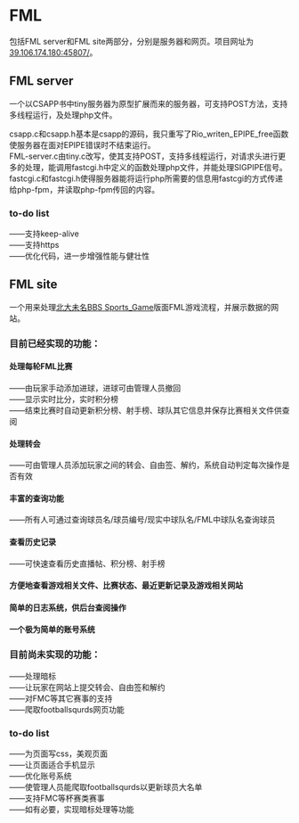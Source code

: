 # FML

包括FML server和FML site两部分，分别是服务器和网页。项目网址为[39.106.174.180:45807/](39.106.174.180:45807/)。  

## FML server
一个以CSAPP书中tiny服务器为原型扩展而来的服务器，可支持POST方法，支持多线程运行，及处理php文件。  

csapp.c和csapp.h基本是csapp的源码，我只重写了Rio_writen_EPIPE_free函数使服务器在面对EPIPE错误时不结束运行。  
FML-server.c由tiny.c改写，使其支持POST，支持多线程运行，对请求头进行更多的处理，能调用fastcgi.h中定义的函数处理php文件，并能处理SIGPIPE信号。  
fastcgi.c和fastcgi.h使得服务器能将运行php所需要的信息用fastcgi的方式传递给php-fpm，并读取php-fpm传回的内容。  

### to-do list  
——支持keep-alive  
——支持https  
——优化代码，进一步增强性能与健壮性  

## FML site
一个用来处理[北大未名BBS Sports_Game](https://bbs.pku.edu.cn/v2/thread.php?bid=519&mode=topic)版面FML游戏流程，并展示数据的网站。  

### 目前已经实现的功能：  
#### 处理每轮FML比赛  
——由玩家手动添加进球，进球可由管理人员撤回  
——显示实时比分，实时积分榜  
——结束比赛时自动更新积分榜、射手榜、球队其它信息并保存比赛相关文件供查阅  
#### 处理转会
——可由管理人员添加玩家之间的转会、自由签、解约，系统自动判定每次操作是否有效  
#### 丰富的查询功能  
——所有人可通过查询球员名/球员编号/现实中球队名/FML中球队名查询球员
#### 查看历史记录
——可快速查看历史直播帖、积分榜、射手榜  
#### 方便地查看游戏相关文件、比赛状态、最近更新记录及游戏相关网站  
#### 简单的日志系统，供后台查阅操作  
#### 一个极为简单的账号系统  

### 目前尚未实现的功能：  
——处理暗标  
——让玩家在网站上提交转会、自由签和解约  
——对FMC等其它赛事的支持  
——爬取footballsqurds网页功能  

### to-do list
——为页面写css，美观页面  
——让页面适合手机显示  
——优化账号系统  
——使管理人员能爬取footballsqurds以更新球员大名单  
——支持FMC等杯赛类赛事  
——如有必要，实现暗标处理等功能  
